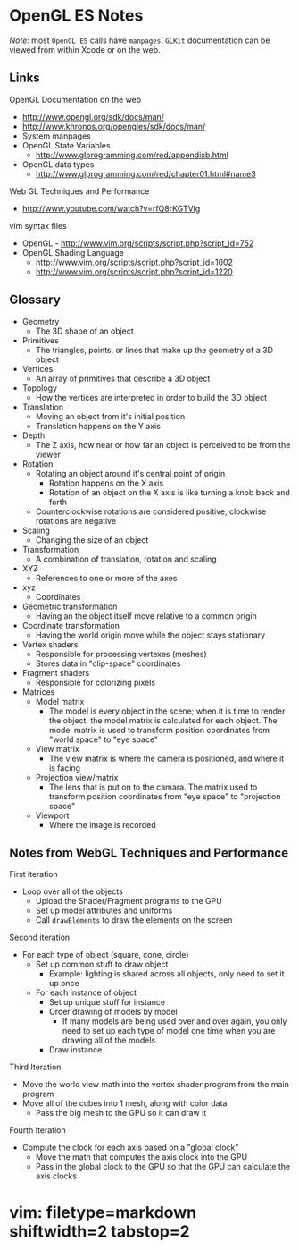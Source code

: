 # OpenGL ES Notes #

*Note*: most `OpenGL ES` calls have `manpages`.  `GLKit` documentation can be
viewed from within Xcode or on the web.

## Links ##
OpenGL Documentation on the web
- http://www.opengl.org/sdk/docs/man/
- http://www.khronos.org/opengles/sdk/docs/man/
- System manpages
- OpenGL State Variables
  - http://www.glprogramming.com/red/appendixb.html
- OpenGL data types
  - http://www.glprogramming.com/red/chapter01.html#name3

Web GL Techniques and Performance
- http://www.youtube.com/watch?v=rfQ8rKGTVlg

vim syntax files
- OpenGL - http://www.vim.org/scripts/script.php?script_id=752
- OpenGL Shading Language
  - http://www.vim.org/scripts/script.php?script_id=1002
  - http://www.vim.org/scripts/script.php?script_id=1220

## Glossary ##
- Geometry
  - The 3D shape of an object
- Primitives
  - The triangles, points, or lines that make up the geometry of a 3D object
- Vertices
  - An array of primitives that describe a 3D object
- Topology
  - How the vertices are interpreted in order to build the 3D object
- Translation
  - Moving an object from it's initial position
  - Translation happens on the Y axis
- Depth
  - The Z axis, how near or how far an object is perceived to be from the viewer
- Rotation
  - Rotating an object around it's central point of origin
    - Rotation happens on the X axis
    - Rotation of an object on the X axis is like turning a knob back and
      forth
  - Counterclockwise rotations are considered positive, clockwise rotations
    are negative
- Scaling
  - Changing the size of an object
- Transformation
  - A combination of translation, rotation and scaling
- XYZ 
  - References to one or more of the axes
- xyz
  - Coordinates
- Geometric transformation
  - Having an the object itself move relative to a common origin
- Coordinate transformation
  - Having the world origin move while the object stays stationary
- Vertex shaders
  - Responsible for processing vertexes (meshes)
  - Stores data in "clip-space" coordinates
- Fragment shaders
  - Responsible for colorizing pixels
- Matrices
  - Model matrix
    - The model is every object in the scene; when it is time to render the
      object, the model matrix is calculated for each object.  The model
      matrix is used to transform position coordinates from "world space" to
      "eye space"
  - View matrix
    - The view matrix is where the camera is positioned, and where it is
      facing
  - Projection view/matrix
    - The lens that is put on to the camara.  The matrix used to transform
      position coordinates from "eye space" to "projection space"
  - Viewport
    - Where the image is recorded

## Notes from WebGL Techniques and Performance ##
First iteration
- Loop over all of the objects
  - Upload the Shader/Fragment programs to the GPU
  - Set up model attributes and uniforms
  - Call `drawElements` to draw the elements on the screen

Second iteration
- For each type of object (square, cone, circle)
  - Set up common stuff to draw object
    - Example: lighting is shared across all objects, only need to set it up
      once
  - For each instance of object
    - Set up unique stuff for instance
    - Order drawing of models by model
      - If many models are being used over and over again, you only need to
        set up each type of model one time when you are drawing all of the
        models
    - Draw instance

Third Iteration
- Move the world view math into the vertex shader program from the main
  program
- Move all of the cubes into 1 mesh, along with color data
  - Pass the big mesh to the GPU so it can draw it

Fourth Iteration
- Compute the clock for each axis based on a "global clock"
  - Move the math that computes the axis clock into the GPU
  - Pass in the global clock to the GPU so that the GPU can calculate the axis
    clocks

# vim: filetype=markdown shiftwidth=2 tabstop=2
